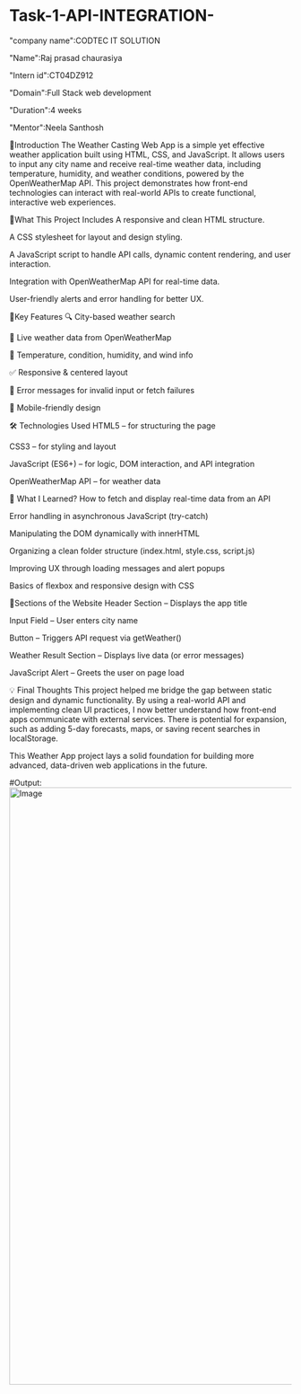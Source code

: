 # Task-1-API-INTEGRATION-

"company name":CODTEC IT SOLUTION

"Name":Raj prasad chaurasiya

"Intern id":CT04DZ912

"Domain":Full Stack web development

"Duration":4 weeks

"Mentor":Neela Santhosh

🔗Introduction
The Weather Casting Web App is a simple yet effective weather application built using HTML, CSS, and JavaScript. It allows users to input any city name and receive real-time weather data, including temperature, humidity, and weather conditions, powered by the OpenWeatherMap API. This project demonstrates how front-end technologies can interact with real-world APIs to create functional, interactive web experiences.

🔗What This Project Includes
A responsive and clean HTML structure.

A CSS stylesheet for layout and design styling.

A JavaScript script to handle API calls, dynamic content rendering, and user interaction.

Integration with OpenWeatherMap API for real-time data.

User-friendly alerts and error handling for better UX.

 🔗Key Features
🔍 City-based weather search

📡 Live weather data from OpenWeatherMap

🧾 Temperature, condition, humidity, and wind info

✅ Responsive & centered layout

🛑 Error messages for invalid input or fetch failures

📱 Mobile-friendly design

🛠 Technologies Used
HTML5 – for structuring the page

CSS3 – for styling and layout

JavaScript (ES6+) – for logic, DOM interaction, and API integration

OpenWeatherMap API – for weather data

🔗 What I Learned?
How to fetch and display real-time data from an API

Error handling in asynchronous JavaScript (try-catch)

Manipulating the DOM dynamically with innerHTML

Organizing a clean folder structure (index.html, style.css, script.js)

Improving UX through loading messages and alert popups

Basics of flexbox and responsive design with CSS

🔗Sections of the Website
Header Section – Displays the app title

Input Field – User enters city name

Button – Triggers API request via getWeather()

Weather Result Section – Displays live data (or error messages)

JavaScript Alert – Greets the user on page load

💡 Final Thoughts
This project helped me bridge the gap between static design and dynamic functionality. By using a real-world API and implementing clean UI practices, I now better understand how front-end apps communicate with external services. There is potential for expansion, such as adding 5-day forecasts, maps, or saving recent searches in localStorage.

This Weather App project lays a solid foundation for building more advanced, data-driven web applications in the future.


#Output:<img width="1878" height="1064" alt="Image" src="https://github.com/user-attachments/assets/03489dca-4343-4104-baca-e4d6cf4ecacf" />

